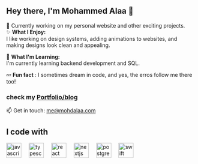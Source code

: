 ## Hey there, I'm Mohammed Alaa 👋

🔭 Currently working on my personal website and other exciting projects.  
✨ **What I Enjoy:**  
I like working on design systems, adding animations to websites, and making designs look clean and appealing.  

🌱 **What I'm Learning:**  
I'm currently learning backend development and SQL.  

💤 **Fun fact**
: I sometimes dream in code, and yes, the erros follow me there too!

### check my [Portfolio/blog](https://mohdalaa.com)

📫 Get in touch: [me@mohdalaa.com](mailto:me@mohdalaa.com)

 <h2 align="left">I code with</h2>
 
<div align="left">
  <img src="https://cdn.jsdelivr.net/gh/devicons/devicon/icons/javascript/javascript-original.svg" height="40" alt="javascript logo"  />
  <img width="12" />
  <img src="https://cdn.jsdelivr.net/gh/devicons/devicon/icons/typescript/typescript-original.svg" height="40" alt="typescript logo"  />
  <img width="12" />
  <img src="https://cdn.jsdelivr.net/gh/devicons/devicon/icons/react/react-original.svg" height="40" alt="react logo"  />
  <img width="12" />
  <img src="https://cdn.jsdelivr.net/gh/devicons/devicon/icons/nextjs/nextjs-original.svg" height="40" alt="nextjs logo"  />
  <img width="12" />
  <img src="https://cdn.jsdelivr.net/gh/devicons/devicon/icons/postgresql/postgresql-original.svg" height="40" alt="postgresql logo"  />
  <img width="12" />
  <img src="https://cdn.jsdelivr.net/gh/devicons/devicon/icons/swift/swift-original.svg" height="40" alt="swift logo"  />
</div>
